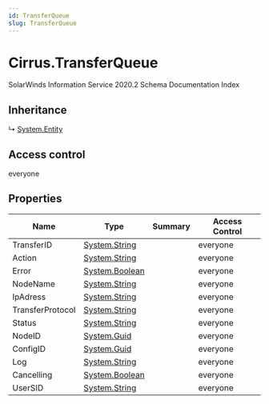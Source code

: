 ```yaml
---
id: TransferQueue
slug: TransferQueue
---
```


# Cirrus.TransferQueue

SolarWinds Information Service 2020.2 Schema Documentation Index

## Inheritance

↳ [System.Entity](./../System/Entity)

## Access control

everyone

## Properties

| Name | Type | Summary | Access Control |
| ------ | ------ | ------ | ------ |
| TransferID | [System.String](https://docs.microsoft.com/en-us/dotnet/api/system.string) |  | everyone |
| Action | [System.String](https://docs.microsoft.com/en-us/dotnet/api/system.string) |  | everyone |
| Error | [System.Boolean](https://docs.microsoft.com/en-us/dotnet/api/system.boolean) |  | everyone |
| NodeName | [System.String](https://docs.microsoft.com/en-us/dotnet/api/system.string) |  | everyone |
| IpAdress | [System.String](https://docs.microsoft.com/en-us/dotnet/api/system.string) |  | everyone |
| TransferProtocol | [System.String](https://docs.microsoft.com/en-us/dotnet/api/system.string) |  | everyone |
| Status | [System.String](https://docs.microsoft.com/en-us/dotnet/api/system.string) |  | everyone |
| NodeID | [System.Guid](https://docs.microsoft.com/en-us/dotnet/api/system.guid) |  | everyone |
| ConfigID | [System.Guid](https://docs.microsoft.com/en-us/dotnet/api/system.guid) |  | everyone |
| Log | [System.String](https://docs.microsoft.com/en-us/dotnet/api/system.string) |  | everyone |
| Cancelling | [System.Boolean](https://docs.microsoft.com/en-us/dotnet/api/system.boolean) |  | everyone |
| UserSID | [System.String](https://docs.microsoft.com/en-us/dotnet/api/system.string) |  | everyone |

